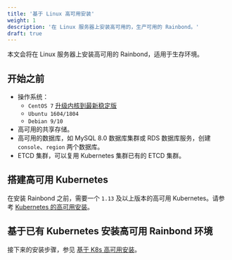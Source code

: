 ```yaml
---
title: '基于 Linux 高可用安装'
weight: 1
description: '在 Linux 服务器上安装高可用的，生产可用的 Rainbond。'
draft: true
---
```


本文会将在 Linux 服务器上安装高可用的 Rainbond，适用于生存环境。

## 开始之前

- 操作系统：
  - `CentOS 7` [升级内核到最新稳定版](https://t.goodrain.com/t/topic/1305)
  - `Ubuntu 1604/1804`
  - `Debian 9/10`
- 高可用的共享存储。
- 高可用的数据库，如 MySQL 8.0 数据库集群或 RDS 数据库服务，创建 `console`、`region` 两个数据库。
- ETCD 集群，可以复用 Kubernetes 集群已有的 ETCD 集群。

## 搭建高可用 Kubernetes

在安装 Rainbond 之前，需要一个 `1.13` 及以上版本的高可用 Kubernetes。请参考 [Kubernetes 的高可用安装](/docs/user-operations/install/kubernetes-install/#kubernetes的高可用安装)。

## 基于已有 Kubernetes 安装高可用 Rainbond 环境

接下来的安装步骤，参见 [基于 K8s 高可用安装](/docs/install/install-from-k8s/high-availability/)。
